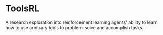 # ToolsRL
A research exploration into reinforcement learning agents' ability to learn how to use arbitrary tools to problem-solve and accomplish tasks.
